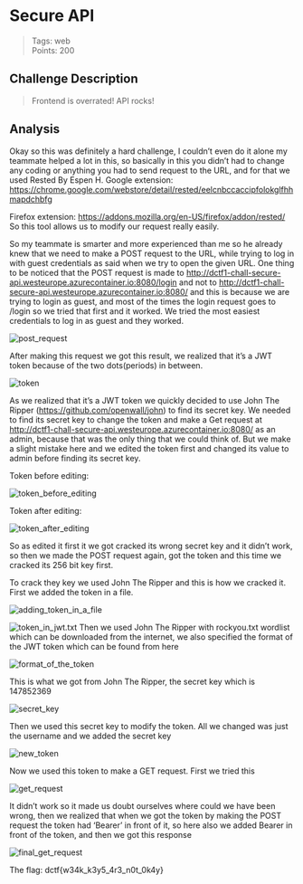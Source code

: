 # Secure API


> Tags: web  
> Points: 200  


## Challenge Description
>Frontend is overrated! API rocks!

## Analysis
Okay so this was definitely a hard challenge, I couldn’t even do it alone my teammate helped a lot in this, so basically in this you didn’t had to change any coding or anything you had to send request to the URL, and for that we used Rested By Espen H.
Google extension: https://chrome.google.com/webstore/detail/rested/eelcnbccaccipfolokglfhhmapdchbfg

Firefox extension: https://addons.mozilla.org/en-US/firefox/addon/rested/
So this tool allows us to modify our request really easily.

So my teammate is smarter and more experienced than me so he already knew that we need to make a POST request to the URL, while trying to log in with guest credentials as said when we try to open the given URL.
One thing to be noticed that the POST request is made to http://dctf1-chall-secure-api.westeurope.azurecontainer.io:8080/login and not to http://dctf1-chall-secure-api.westeurope.azurecontainer.io:8080/ and this is because we are trying to login as guest, and most of the times the login request goes to /login so we tried that first and it worked. 
We tried the most easiest credentials to log in as guest and they worked.

![post_request](https://github.com/thirty2/CTF-Writeups/blob/master/2021/dCTF/web/Secure-API/request_post.png)

After making this request we got this result, we realized that it’s a JWT token because of the two dots(periods) in between.

![token](https://github.com/thirty2/CTF-Writeups/blob/master/2021/dCTF/web/Secure-API/req_token.png)

As we realized that it’s a JWT token we quickly decided to use John The Ripper (https://github.com/openwall/john) to find its secret key.
We needed to find its secret key to change the token and make a Get request at http://dctf1-chall-secure-api.westeurope.azurecontainer.io:8080/ as an admin, because that was the only thing that we could think of.
But we make a slight mistake here and we edited the token first and changed its value to admin before finding its secret key.

Token before editing:

![token_before_editing](https://github.com/thirty2/CTF-Writeups/blob/master/2021/dCTF/web/Secure-API/token_before_editing.png)

Token after editing:

![token_after_editing](https://github.com/thirty2/CTF-Writeups/blob/master/2021/dCTF/web/Secure-API/token_after_editing.png)


So as edited it first it we got cracked its wrong secret key and it didn’t work, so then we made the POST request again, got the token and this time we cracked its 256 bit key first.

To crack they key we used John The Ripper and this is how we cracked it.
First we added the token in a file.

![adding_token_in_a_file](https://github.com/thirty2/CTF-Writeups/blob/master/2021/dCTF/web/Secure-API/jwt.png)

![token_in_jwt.txt](https://github.com/thirty2/CTF-Writeups/blob/master/2021/dCTF/web/Secure-API/token.png)
Then we used John The Ripper with rockyou.txt wordlist which can be downloaded from the internet, we also specified the format of the JWT token which can be found from here  

![format_of_the_token](https://github.com/thirty2/CTF-Writeups/blob/master/2021/dCTF/web/Secure-API/format.png)

This is what we got from John The Ripper, the secret key which is 147852369

![secret_key](https://github.com/thirty2/CTF-Writeups/blob/master/2021/dCTF/web/Secure-API/secret_key.png) 

Then we used this secret key to modify the token.
All we changed was just the username and we added the secret key

![new_token](https://github.com/thirty2/CTF-Writeups/blob/master/2021/dCTF/web/Secure-API/new_token.png)

Now we used this token to make a GET request.
First we tried this

![get_request](https://github.com/thirty2/CTF-Writeups/blob/master/2021/dCTF/web/Secure-API/get_request.png)

It didn’t work so it made us doubt ourselves where could we have been wrong, then we realized that when we got the token by making the POST request the token had ‘Bearer’ in front of it, so here also we added Bearer in front of the token, and then we got this response

![final_get_request](https://github.com/thirty2/CTF-Writeups/blob/master/2021/dCTF/web/Secure-API/final_get_request.png)

The flag: dctf{w34k_k3y5_4r3_n0t_0k4y}
